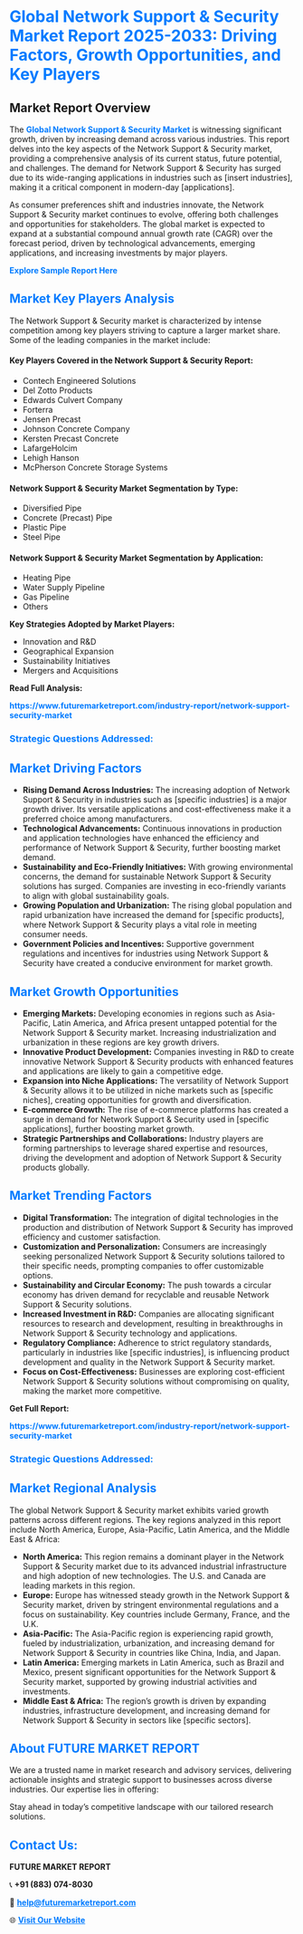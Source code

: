 <h1 style="color: #007BFF;">Global Network Support & Security Market Report 2025-2033: Driving Factors, Growth Opportunities, and Key Players</h1>

<section id="overview">
<h2>Market Report Overview</h2>
<p>The <a href="https://www.futuremarketreport.com/industry-report/network-support-security-market" style="color: #007BFF; text-decoration: none;"><strong>Global Network Support & Security Market</strong></a> is witnessing significant growth, driven by increasing demand across various industries. This report delves into the key aspects of the Network Support & Security market, providing a comprehensive analysis of its current status, future potential, and challenges. The demand for Network Support & Security has surged due to its wide-ranging applications in industries such as [insert industries], making it a critical component in modern-day [applications].</p>
<p>As consumer preferences shift and industries innovate, the Network Support & Security market continues to evolve, offering both challenges and opportunities for stakeholders. The global market is expected to expand at a substantial compound annual growth rate (CAGR) over the forecast period, driven by technological advancements, emerging applications, and increasing investments by major players.</p>
</section>

<section id="overview">
<p><a href="https://www.futuremarketreport.com/request-sample/reportId=35976" style="color: #007BFF; text-decoration: none;"><strong>Explore Sample Report Here</strong></a></p>
</section>

<section id="key-players">
<h2 style="color: #007BFF;">Market Key Players Analysis</h2>
<p>The Network Support & Security market is characterized by intense competition among key players striving to capture a larger market share. Some of the leading companies in the market include:</p>
<h4>Key Players Covered in the Network Support & Security Report:</h4>
<ul><li>Contech Engineered Solutions</li><li>Del Zotto Products</li><li>Edwards Culvert Company</li><li>Forterra</li><li>Jensen Precast</li><li>Johnson Concrete Company</li><li>Kersten Precast Concrete</li><li>LafargeHolcim</li><li>Lehigh Hanson</li><li>McPherson Concrete Storage Systems</li></ul>
<h4>Network Support & Security Market Segmentation by Type:</h4>
<ul><li>Diversified Pipe</li><li>Concrete (Precast) Pipe</li><li>Plastic Pipe</li><li>Steel Pipe</li></ul>

<h4>Network Support & Security Market Segmentation by Application:</h4>
<ul><li>Heating Pipe</li><li>Water Supply Pipeline</li><li>Gas Pipeline</li><li>Others</li></ul>
<p><strong>Key Strategies Adopted by Market Players:</strong></p>
<ul>
<li>Innovation and R&D</li>
<li>Geographical Expansion</li>
<li>Sustainability Initiatives</li>
<li>Mergers and Acquisitions</li>
</ul>
</section>

<section>
<p><strong>Read Full Analysis: </strong></p><a href="https://www.futuremarketreport.com/industry-report/network-support-security-market" style="color: #007BFF; text-decoration: none;"><strong>https://www.futuremarketreport.com/industry-report/network-support-security-market</strong></a>
<h3 style="color: #007BFF;">Strategic Questions Addressed:</h3>
</section>

<section id="driving-factors">
<h2 style="color: #007BFF;">Market Driving Factors</h2>
<ul>
<li><strong>Rising Demand Across Industries:</strong> The increasing adoption of Network Support & Security in industries such as [specific industries] is a major growth driver. Its versatile applications and cost-effectiveness make it a preferred choice among manufacturers.</li>
<li><strong>Technological Advancements:</strong> Continuous innovations in production and application technologies have enhanced the efficiency and performance of Network Support & Security, further boosting market demand.</li>
<li><strong>Sustainability and Eco-Friendly Initiatives:</strong> With growing environmental concerns, the demand for sustainable Network Support & Security solutions has surged. Companies are investing in eco-friendly variants to align with global sustainability goals.</li>
<li><strong>Growing Population and Urbanization:</strong> The rising global population and rapid urbanization have increased the demand for [specific products], where Network Support & Security plays a vital role in meeting consumer needs.</li>
<li><strong>Government Policies and Incentives:</strong> Supportive government regulations and incentives for industries using Network Support & Security have created a conducive environment for market growth.</li>
</ul>
</section>

<section id="growth-opportunities">
<h2 style="color: #007BFF;">Market Growth Opportunities</h2>
<ul>
<li><strong>Emerging Markets:</strong> Developing economies in regions such as Asia-Pacific, Latin America, and Africa present untapped potential for the Network Support & Security market. Increasing industrialization and urbanization in these regions are key growth drivers.</li>
<li><strong>Innovative Product Development:</strong> Companies investing in R&D to create innovative Network Support & Security products with enhanced features and applications are likely to gain a competitive edge.</li>
<li><strong>Expansion into Niche Applications:</strong> The versatility of Network Support & Security allows it to be utilized in niche markets such as [specific niches], creating opportunities for growth and diversification.</li>
<li><strong>E-commerce Growth:</strong> The rise of e-commerce platforms has created a surge in demand for Network Support & Security used in [specific applications], further boosting market growth.</li>
<li><strong>Strategic Partnerships and Collaborations:</strong> Industry players are forming partnerships to leverage shared expertise and resources, driving the development and adoption of Network Support & Security products globally.</li>
</ul>
</section>

<section id="trending-factors">
<h2 style="color: #007BFF;">Market Trending Factors</h2>
<ul>
<li><strong>Digital Transformation:</strong> The integration of digital technologies in the production and distribution of Network Support & Security has improved efficiency and customer satisfaction.</li>
<li><strong>Customization and Personalization:</strong> Consumers are increasingly seeking personalized Network Support & Security solutions tailored to their specific needs, prompting companies to offer customizable options.</li>
<li><strong>Sustainability and Circular Economy:</strong> The push towards a circular economy has driven demand for recyclable and reusable Network Support & Security solutions.</li>
<li><strong>Increased Investment in R&D:</strong> Companies are allocating significant resources to research and development, resulting in breakthroughs in Network Support & Security technology and applications.</li>
<li><strong>Regulatory Compliance:</strong> Adherence to strict regulatory standards, particularly in industries like [specific industries], is influencing product development and quality in the Network Support & Security market.</li>
<li><strong>Focus on Cost-Effectiveness:</strong> Businesses are exploring cost-efficient Network Support & Security solutions without compromising on quality, making the market more competitive.</li>
</ul>
</section>

<section>
<p><strong>Get Full Report: </strong></p><a href="https://www.futuremarketreport.com/industry-report/network-support-security-market" style="color: #007BFF; text-decoration: none;"><strong>https://www.futuremarketreport.com/industry-report/network-support-security-market</strong></a>
<h3 style="color: #007BFF;">Strategic Questions Addressed:</h3>
</section>


<section id="regional-analysis">
<h2 style="color: #007BFF;">Market Regional Analysis</h2>
<p>The global Network Support & Security market exhibits varied growth patterns across different regions. The key regions analyzed in this report include North America, Europe, Asia-Pacific, Latin America, and the Middle East & Africa:</p>
<ul>
<li><strong>North America:</strong> This region remains a dominant player in the Network Support & Security market due to its advanced industrial infrastructure and high adoption of new technologies. The U.S. and Canada are leading markets in this region.</li>
<li><strong>Europe:</strong> Europe has witnessed steady growth in the Network Support & Security market, driven by stringent environmental regulations and a focus on sustainability. Key countries include Germany, France, and the U.K.</li>
<li><strong>Asia-Pacific:</strong> The Asia-Pacific region is experiencing rapid growth, fueled by industrialization, urbanization, and increasing demand for Network Support & Security in countries like China, India, and Japan.</li>
<li><strong>Latin America:</strong> Emerging markets in Latin America, such as Brazil and Mexico, present significant opportunities for the Network Support & Security market, supported by growing industrial activities and investments.</li>
<li><strong>Middle East & Africa:</strong> The region’s growth is driven by expanding industries, infrastructure development, and increasing demand for Network Support & Security in sectors like [specific sectors].</li>
</ul>
</section>

<footer>
<h2 style="color: #007BFF;">About FUTURE MARKET REPORT</h2>
<p>We are a trusted name in market research and advisory services, delivering actionable insights and strategic support to businesses across diverse industries. Our expertise lies in offering:</p>

<p>Stay ahead in today’s competitive landscape with our tailored research solutions.</p>

<h2 style="color: #007BFF;">Contact Us:</h2>
<p><strong>FUTURE MARKET REPORT</strong></p>
<p>📞 <strong>+91 (883) 074-8030</strong></p>
<p>📧 <strong><a href="mailto:help@futuremarketreport.com" style="color: #007BFF;">help@futuremarketreport.com</a></strong></p>
<p>🌐 <strong><a href="https://www.futuremarketreport.com/" style="color: #007BFF;">Visit Our Website</a></strong></p>
</footer>